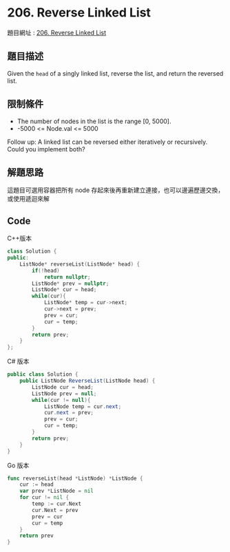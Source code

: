 # 206. Reverse Linked List

題目網址 : [206. Reverse Linked List](https://leetcode.com/problems/reverse-linked-list)

## 題目描述

Given the `head` of a singly linked list, reverse the list, and return the reversed list.

## 限制條件

- The number of nodes in the list is the range [0, 5000].
- -5000 <= Node.val <= 5000

Follow up: A linked list can be reversed either iteratively or recursively. Could you implement both?

## 解題思路

這題目可選用容器把所有 node 存起來後再重新建立連接，也可以邊遍歷邊交換，或使用遞迴來解

## Code

C++版本

```C++
class Solution {
public:
    ListNode* reverseList(ListNode* head) {
        if(!head)
            return nullptr;
        ListNode* prev = nullptr;
        ListNode* cur = head;
        while(cur){
            ListNode* temp = cur->next;
            cur->next = prev;
            prev = cur;
            cur = temp;
        }
        return prev;
    }
};
```

C# 版本

```C#
public class Solution {
    public ListNode ReverseList(ListNode head) {
        ListNode cur = head;
        ListNode prev = null;
        while(cur != null){
            ListNode temp = cur.next;
            cur.next = prev;
            prev = cur;
            cur = temp;
        }
        return prev;
    }
}
```

Go 版本

```go
func reverseList(head *ListNode) *ListNode {
    cur := head
    var prev *ListNode = nil
    for cur != nil {
        temp := cur.Next
        cur.Next = prev
        prev = cur
        cur = temp
    }
    return prev
}
```
